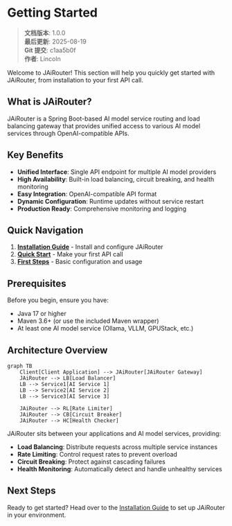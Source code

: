 ﻿# Getting Started

<!-- 版本信息 -->
> **文档版本**: 1.0.0  
> **最后更新**: 2025-08-19  
> **Git 提交**: c1aa5b0f  
> **作者**: Lincoln
<!-- /版本信息 -->



Welcome to JAiRouter! This section will help you quickly get started with JAiRouter, from installation to your first API call.

## What is JAiRouter?

JAiRouter is a Spring Boot-based AI model service routing and load balancing gateway that provides unified access to various AI model services through OpenAI-compatible APIs.

## Key Benefits

- **Unified Interface**: Single API endpoint for multiple AI model providers
- **High Availability**: Built-in load balancing, circuit breaking, and health monitoring
- **Easy Integration**: OpenAI-compatible API format
- **Dynamic Configuration**: Runtime updates without service restart
- **Production Ready**: Comprehensive monitoring and logging

## Quick Navigation

1. **[Installation Guide](installation.md)** - Install and configure JAiRouter
2. **[Quick Start](quick-start.md)** - Make your first API call
3. **[First Steps](first-steps.md)** - Basic configuration and usage

## Prerequisites

Before you begin, ensure you have:

- Java 17 or higher
- Maven 3.6+ (or use the included Maven wrapper)
- At least one AI model service (Ollama, VLLM, GPUStack, etc.)

## Architecture Overview

```mermaid
graph TB
    Client[Client Application] --> JAiRouter[JAiRouter Gateway]
    JAiRouter --> LB[Load Balancer]
    LB --> Service1[AI Service 1]
    LB --> Service2[AI Service 2]
    LB --> Service3[AI Service 3]
    
    JAiRouter --> RL[Rate Limiter]
    JAiRouter --> CB[Circuit Breaker]
    JAiRouter --> HC[Health Checker]
```

JAiRouter sits between your applications and AI model services, providing:

- **Load Balancing**: Distribute requests across multiple service instances
- **Rate Limiting**: Control request rates to prevent overload
- **Circuit Breaking**: Protect against cascading failures
- **Health Monitoring**: Automatically detect and handle unhealthy services

## Next Steps

Ready to get started? Head over to the [Installation Guide](installation.md) to set up JAiRouter in your environment.